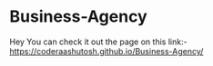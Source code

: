 # Business-Agency

Hey You can check it out the page on this link:- https://coderaashutosh.github.io/Business-Agency/
